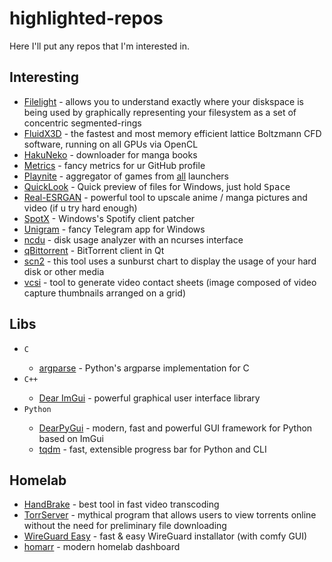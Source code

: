 # highlighted-repos

Here I'll put any repos that I'm interested in.

## Interesting 

<div id="auto-sort-start"/>

- [Filelight](https://github.com/KDE/filelight) - allows you to understand exactly where your diskspace is being used by graphically representing your filesystem as a set of concentric segmented-rings
- [FluidX3D](https://github.com/ProjectPhysX/FluidX3D) - the fastest and most memory efficient lattice Boltzmann CFD software, running on all GPUs via OpenCL
- [HakuNeko](https://github.com/manga-download/hakuneko) - downloader for manga books
- [Metrics](https://github.com/lowlighter/metrics) - fancy metrics for ur GitHub profile
- [Playnite](https://github.com/JosefNemec/Playnite) - aggregator of games from [all](https://playnite.link/addons.html) launchers
- [QuickLook](https://github.com/QL-Win/QuickLook) - Quick preview of files for Windows, just hold <kbd>Space</kbd>
- [Real-ESRGAN](https://github.com/xinntao/Real-ESRGAN) - powerful tool to upscale anime / manga pictures and video (if u try hard enough)
- [SpotX](https://github.com/SpotX-Official/SpotX) - Windows's Spotify client patcher
- [Unigram](https://github.com/UnigramDev/Unigram) - fancy Telegram app for Windows
- [ncdu](https://github.com/Efreak/ncdu) - disk usage analyzer with an ncurses interface
- [qBittorrent](https://github.com/qbittorrent/qBittorrent) - BitTorrent client in Qt
- [scn2](http://www.steffengerlach.de/freeware/) - this tool uses a sunburst chart to display the usage of your hard disk or other media
- [vcsi](https://github.com/amietn/vcsi) - tool to generate video contact sheets (image composed of video capture thumbnails arranged on a grid)
<div id="auto-sort-end"/>

## Libs 
- `C` <div id="auto-sort-start"/>
  - [argparse](https://github.com/cofyc/argparse) - Python's argparse implementation for C
  <div id="auto-sort-end"/>
- `C++` <div id="auto-sort-start"/>
  - [Dear ImGui](https://github.com/ocornut/imgui) - powerful graphical user interface library
  <div id="auto-sort-end"/>
- `Python` <div id="auto-sort-start"/>
  - [DearPyGui](https://github.com/hoffstadt/DearPyGui) - modern, fast and powerful GUI framework for Python based on ImGui
  - [tqdm](https://github.com/tqdm/tqdm) - fast, extensible progress bar for Python and CLI
<div id="auto-sort-end"/>

## Homelab 
<div id="auto-sort-start"/>
  
- [HandBrake](https://github.com/HandBrake/HandBrake) - best tool in fast video transcoding
- [TorrServer](https://github.com/YouROK/TorrServer) - mythical program that allows users to view torrents online without the need for preliminary file downloading
- [WireGuard Easy](https://github.com/wg-easy/wg-easy) - fast & easy WireGuard installator (with comfy GUI)
- [homarr](https://github.com/ajnart/homarr) - modern homelab dashboard
<div id="auto-sort-end"/>
